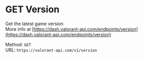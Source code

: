 <!-- This file is automatically generated! Do not edit it directly! See https://github.com/techchrism/valorant-api-docs/blob/trunk/contributing.md for more information. -->

# GET Version

Get the latest game version  
More info at [https://dash.valorant-api.com/endpoints/version](https://dash.valorant-api.com/endpoints/version)  


Method: `GET`  
URL: `https://valorant-api.com/v1/version`  
